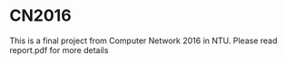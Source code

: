 # CN2016
This is a final project from Computer Network 2016 in NTU.
Please read report.pdf for more details
